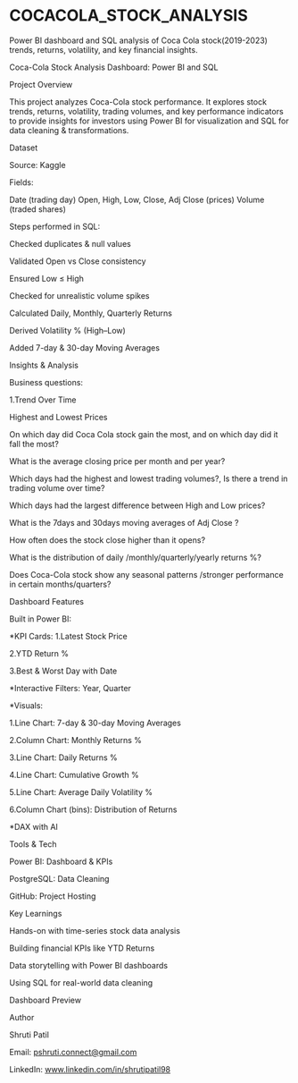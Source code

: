 # COCACOLA_STOCK_ANALYSIS
Power BI dashboard and SQL analysis of Coca Cola stock(2019-2023) trends, returns, volatility, and key financial insights.

Coca-Cola Stock Analysis Dashboard: Power BI and SQL

Project Overview

This project analyzes Coca-Cola stock performance. It explores stock trends, returns, volatility, trading volumes, and key performance indicators to provide insights for investors using Power BI for visualization and SQL for data cleaning & transformations.

Dataset

Source: Kaggle

Fields:

Date (trading day) Open, High, Low, Close, Adj Close (prices) Volume (traded shares)

Steps performed in SQL:

Checked duplicates & null values

Validated Open vs Close consistency

Ensured Low ≤ High

Checked for unrealistic volume spikes

Calculated Daily, Monthly, Quarterly Returns

Derived Volatility % (High–Low)

Added 7-day & 30-day Moving Averages

Insights & Analysis

Business questions:

1.Trend Over Time

Highest and Lowest Prices

On which day did Coca Cola stock gain the most, and on which day did it fall the most?

What is the average closing price per month and per year?

Which days had the highest and lowest trading volumes?, Is there a trend in trading volume over time?

Which days had the largest difference between High and Low prices?

What is the 7days and 30days moving averages of Adj Close ?

How often does the stock close higher than it opens?

What is the distribution of daily /monthly/quarterly/yearly returns %?

Does Coca-Cola stock show any seasonal patterns /stronger performance in certain months/quarters?

Dashboard Features

Built in Power BI:

*KPI Cards: 1.Latest Stock Price

2.YTD Return %

3.Best & Worst Day with Date

*Interactive Filters: Year, Quarter

*Visuals:

1.Line Chart: 7-day & 30-day Moving Averages

2.Column Chart: Monthly Returns %

3.Line Chart: Daily Returns %

4.Line Chart: Cumulative Growth %

5.Line Chart: Average Daily Volatility %

6.Column Chart (bins): Distribution of Returns

*DAX with AI

Tools & Tech

Power BI: Dashboard & KPIs

PostgreSQL: Data Cleaning

GitHub: Project Hosting

Key Learnings

Hands-on with time-series stock data analysis

Building financial KPIs like YTD Returns

Data storytelling with Power BI dashboards

Using SQL for real-world data cleaning

Dashboard Preview

Author

Shruti Patil

Email: pshruti.connect@gmail.com

LinkedIn: www.linkedin.com/in/shrutipatil98
